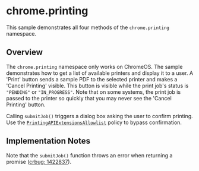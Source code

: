 # chrome.printing

This sample demonstrates all four methods of the `chrome.printing` namespace.

## Overview

The `chrome.printing` namespace only works on ChromeOS. The sample demonstrates how to get a list of available printers and display it to a user. A 'Print' button sends a sample PDF to the selected printer and makes a 'Cancel Printing' visible. This button is visible while the print job's status is `"PENDING"` or `"IN_PROGRESS"`. Note that on some systems, the print job is passed to the printer so quickly that you may never see the 'Cancel Printing' button.

Calling `submitJob()` triggers a dialog box asking the user to confirm printing. Use the [`PrintingAPIExtensionsAllowlist`](https://chromeenterprise.google/policies/#PrintingAPIExtensionsAllowlist") policy to bypass confirmation.

## Implementation Notes

Note that the `submitJob()` function throws an error when returning a promise ([crbug: 1422837](https://bugs.chromium.org/p/chromium/issues/detail?id=1422837)).

